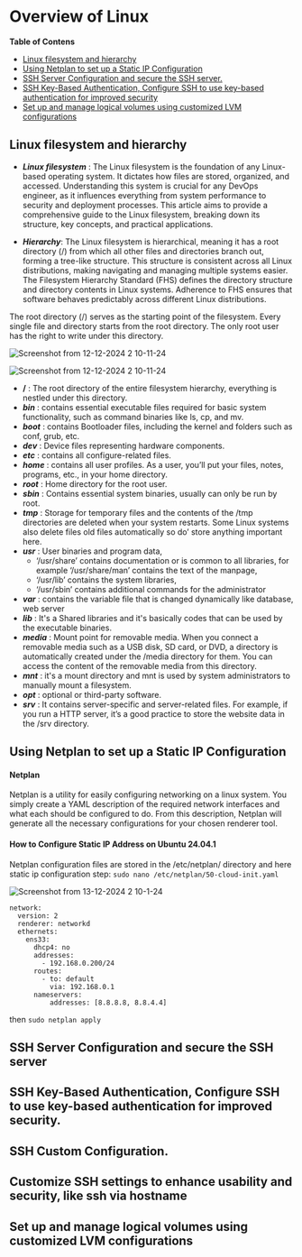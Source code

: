 # Overview of Linux
 
**Table of Contens**
- [Linux filesystem and hierarchy](#Linux-filesystem-and-hierarchy)
- [Using Netplan to set up a Static IP Configuration](#Using-Netplan-to-set-up-a-Static-IP-Configuration)
- [SSH Server Configuration and secure the SSH server.](#SSH-Server-Configuration-and-secure-the-SSH-server)
- [SSH Key-Based Authentication, Configure SSH to use key-based authentication for improved security](#SSH-Key-Based-Authentication,-Configure-SSH-to-use-key-based-authentication-for-improved-security)
- [Set up and manage logical volumes using customized LVM configurations](#Set-up-and-manage-logical-volumes-using-customized-LVM-configurations)

## Linux filesystem and hierarchy
- ***Linux filesystem*** : The Linux filesystem is the foundation of any Linux-based operating system. It dictates how files are stored, organized, and accessed. Understanding this system is crucial for any DevOps engineer, as it influences everything from system performance to security and deployment processes. This article aims to provide a comprehensive guide to the Linux filesystem, breaking down its structure, key concepts, and practical applications.

- ***Hierarchy***: The Linux filesystem is hierarchical, meaning it has a root directory (/) from which all other files and directories branch out, forming a tree-like structure. This structure is consistent across all Linux distributions, making navigating and managing multiple systems easier. The Filesystem Hierarchy Standard (FHS) defines the directory structure and directory contents in Linux systems. Adherence to FHS ensures that software behaves predictably across different Linux distributions.

 The root directory (/) serves as the starting point of the filesystem. Every single file and directory starts from the root directory. The only root user has the right to write under this directory. 

 ![Screenshot from 12-12-2024 2 10-11-24](https://i.ibb.co.com/ygrpSPF/root.png)

 ![Screenshot from 12-12-2024 2 10-11-24](https://i.ibb.co.com/BnYtZC3/Untitled.png)

 - **/** : The root directory of the entire filesystem hierarchy, everything is nestled under this directory.
 - ***bin*** : contains essential executable files required for basic system functionality, such as command binaries like ls, cp, and mv.
 - ***boot*** : contains Bootloader files, including the kernel and folders such as conf, grub, etc.
 - ***dev*** : Device files representing hardware components.
 - ***etc*** : contains all configure-related files.
 - ***home*** : contains all user profiles. As a user, you’ll put your files, notes, programs, etc., in your home directory.
 - ***root*** : Home directory for the root user.
 - ***sbin*** : Contains essential system binaries, usually can only be run by root.
 - ***tmp*** : Storage for temporary files and the contents of the /tmp directories are deleted when your system restarts. Some Linux systems also delete files old files automatically so do’ store anything important here.
 - ***usr*** : User binaries and program data,
   - ‘/usr/share’ contains documentation or is common to all libraries, for example ‘/usr/share/man’ contains the text of the manpage,
   - ‘/usr/lib’ contains the system libraries,
   - ‘/usr/sbin’ contains additional commands for the administrator
 - ***var*** : contains the variable file that is changed dynamically like database, web server 
 - ***lib*** : It's a Shared libraries and it's basically codes that can be used by the executable binaries.
 - ***media*** : Mount point for removable media. When you connect a removable media such as a USB disk, SD card, or DVD, a directory is automatically created under the /media directory for them. You can access the content of the removable media from this directory.
 - ***mnt*** : it's a mount directory and mnt is used by system administrators to manually mount a filesystem.
 - ***opt*** : optional or third-party software.
 - ***srv*** : It contains server-specific and server-related files. For example, if you run a HTTP server, it’s a good practice to store the website data in the /srv directory.

## Using Netplan to set up a Static IP Configuration
#### Netplan
 Netplan is a utility for easily configuring networking on a linux system. You simply create a YAML description of the required network interfaces and what each should be configured to do. From this description, Netplan will generate all the necessary configurations for your chosen renderer tool.
#### How to Configure Static IP Address on Ubuntu 24.04.1
Netplan configuration files are stored in the /etc/netplan/ directory and here static ip configuration step:
`sudo nano /etc/netplan/50-cloud-init.yaml`

![Screenshot from 13-12-2024 2 10-1-24](https://i.ibb.co.com/ZWBTZJc/command-for-into-netplan.png)
```shell
network:
  version: 2
  renderer: networkd
  ethernets:
    ens33:
      dhcp4: no
      addresses:
        - 192.168.0.200/24
      routes:
        - to: default
          via: 192.168.0.1
      nameservers:
          addresses: [8.8.8.8, 8.8.4.4]
```

then `sudo netplan apply`


 
## SSH Server Configuration and secure the SSH server
 

## SSH Key-Based Authentication, Configure SSH to use key-based authentication for improved security.

## SSH Custom Configuration.

## Customize SSH settings to enhance usability and security, like ssh via hostname

## Set up and manage logical volumes using customized LVM configurations

 
